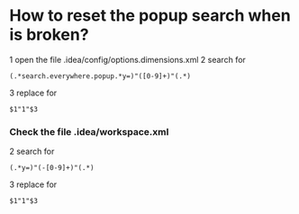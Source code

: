 # How to reset the popup search when is broken?

1 open the file .idea/config/options.dimensions.xml
2 search for
```
(.*search.everywhere.popup.*y=)"([0-9]+)"(.*)
```
3 replace for
```
$1"1"$3
```

### Check the file .idea/workspace.xml
2 search for
```
(.*y=)"(-[0-9]+)"(.*)
```
3 replace for
```
$1"1"$3
```

